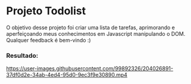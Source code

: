 # Projeto Todolist

O objetivo desse projeto foi criar uma lista de tarefas, aprimorando e aperfeiçoando meus conhecimentos em Javascript manipulando o DOM.
Qualquer feedback é bem-vindo :)

### Resultado:
https://user-images.githubusercontent.com/99892326/204026891-37df0d2e-34ab-4ed4-95d0-9ec3f9e30890.mp4
